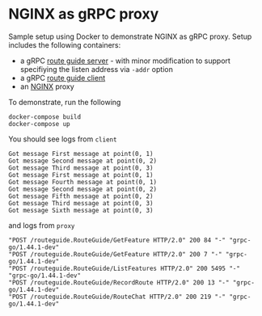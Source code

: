 # NGINX as gRPC proxy

Sample setup using Docker to demonstrate NGINX as gRPC proxy. Setup includes the following containers:
- a gRPC [route guide server](https://github.com/grpc/grpc-go/tree/master/examples/route_guide/server) - with minor modification to support specifiying the listen address via `-addr` option
- a gRPC [route guide client](https://github.com/grpc/grpc-go/tree/master/examples/route_guide/client)
- an [NGINX](https://hub.docker.com/_/nginx) proxy

To demonstrate, run the following
```
docker-compose build
docker-compose up
```

You should see logs from `client`
```
Got message First message at point(0, 1)
Got message Second message at point(0, 2)
Got message Third message at point(0, 3)
Got message First message at point(0, 1)
Got message Fourth message at point(0, 1)
Got message Second message at point(0, 2)
Got message Fifth message at point(0, 2)
Got message Third message at point(0, 3)
Got message Sixth message at point(0, 3)
```

and logs from `proxy`
```
"POST /routeguide.RouteGuide/GetFeature HTTP/2.0" 200 84 "-" "grpc-go/1.44.1-dev"
"POST /routeguide.RouteGuide/GetFeature HTTP/2.0" 200 7 "-" "grpc-go/1.44.1-dev"
"POST /routeguide.RouteGuide/ListFeatures HTTP/2.0" 200 5495 "-" "grpc-go/1.44.1-dev"
"POST /routeguide.RouteGuide/RecordRoute HTTP/2.0" 200 13 "-" "grpc-go/1.44.1-dev"
"POST /routeguide.RouteGuide/RouteChat HTTP/2.0" 200 219 "-" "grpc-go/1.44.1-dev"
```
